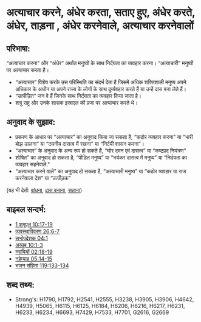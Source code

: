 # अत्याचार करने, अंधेर करता, सताए हुए, अंधेर करते, अंधेर, ताड़ना , अंधेर करनेवाले, अत्याचार करनेवालों #

## परिभाषा: ##

“अत्याचार करना” और “अंधेर” अर्थात मनुष्यों के साथ निर्दयता का व्यवहार करना। “अत्याचारी” मनुष्यों पर अत्याचार करता है।

* “अत्याचार” विशेष करके उस परिस्थिति का संदर्भ देता है जिसमें अधिक शक्तिशाली मनुष्य अपने अधिकार के अधीन या अपने राज्य के लोगों के साथ दुर्व्यवहार करते हैं या उन्हें दास बना लेते हैं।
* “उत्पीड़ित” जन वे हैं जिनके साथ निर्दयता का व्यवहार किया जाता है।
* शत्रु राष्ट्र और उनके शासक इस्राएल की प्रजा पर अत्याचार करते थे।

## अनुवाद के सुझाव: ##

* प्रकरण के आधार पर “अत्याचार” का अनुवाद किया जा सकता है, “कठोर व्यवहार करना” या “भारी बोझ डालना” या “दयनीय दासत्व में रखना” या “निर्दयी शासन करना”।
* “अत्याचार” के अनुवाद के अन्य रूप हो सकते हैं, “घोर दमन एवं दासत्व” या “कष्टप्रद नियंत्रण”
* शोषित” का अनुवाद हो सकता है, “पीड़ित मनुष्य” या “भयंकर दासत्व में मनुष्य” या “निर्दयता का व्यवहार सहनेवाले."
* “अत्याचार करने वाले” का अनुवाद हो सकता है, “अत्याचारी मनुष्य” या “कठोर व्यवहार या राज करनेवाला देश” या “उत्पीड़क”

(यह भी देखें: [बांधना](../kt/bond.md), [दास बनाना](../other/enslave.md), [सताना](../other/persecute.md))

## बाइबल सन्दर्भ: ##

* [1 शमूएल 10:17-19](rc://hi/tn/help/1sa/10/17)
* [व्यवस्थाविवरण 26:6-7](rc://hi/tn/help/deu/26/06)
* [सभोपदेशक 04:1](rc://hi/tn/help/ecc/04/01)
* [अय्यूब 10:1-3](rc://hi/tn/help/job/10/01)
* [न्यायियों 02:18-19](rc://hi/tn/help/jdg/02/18)
* [नहेम्याह 05:14-15](rc://hi/tn/help/neh/05/14)
* [भजन संहिता 119:133-134](rc://hi/tn/help/psa/119/133)

## शब्द तथ्य: ##

* Strong's: H1790, H1792, H2541, H2555, H3238, H3905, H3906, H4642, H4939, H5065, H6115, H6125, H6184, H6206, H6216, H6217, H6231, H6233, H6234, H6693, H7429, H7533, H7701, G2616, G2669
